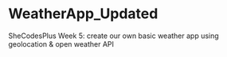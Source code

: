 # WeatherApp_Updated
 SheCodesPlus Week 5: create our own basic weather app using geolocation & open weather API
